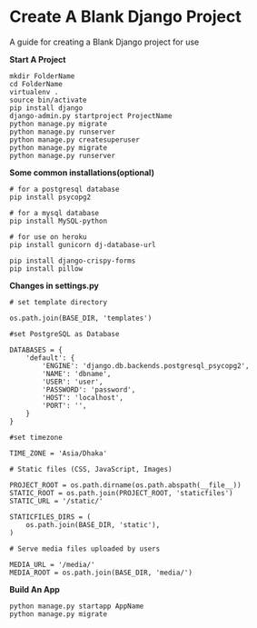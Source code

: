 # Create A Blank Django Project

A guide for creating a Blank Django project for use


<b>Start A Project</b>

```
mkdir FolderName
cd FolderName
virtualenv .
source bin/activate
pip install django
django-admin.py startproject ProjectName
python manage.py migrate
python manage.py runserver
python manage.py createsuperuser
python manage.py migrate
python manage.py runserver
```

<b>Some common installations(optional)</b>

```
# for a postgresql database
pip install psycopg2

# for a mysql database
pip install MySQL-python

# for use on heroku
pip install gunicorn dj-database-url

pip install django-crispy-forms
pip install pillow

```
<b>Changes in settings.py</b>

```
# set template directory

os.path.join(BASE_DIR, 'templates')
```


```
#set PostgreSQL as Database

DATABASES = {
    'default': {
        'ENGINE': 'django.db.backends.postgresql_psycopg2',
        'NAME': 'dbname',
        'USER': 'user',
        'PASSWORD': 'password',
        'HOST': 'localhost',
        'PORT': '',
    }
}
```

```
#set timezone

TIME_ZONE = 'Asia/Dhaka'
```



```
# Static files (CSS, JavaScript, Images)

PROJECT_ROOT = os.path.dirname(os.path.abspath(__file__))
STATIC_ROOT = os.path.join(PROJECT_ROOT, 'staticfiles')
STATIC_URL = '/static/'

STATICFILES_DIRS = (
    os.path.join(BASE_DIR, 'static'),
)
```


```
# Serve media files uploaded by users

MEDIA_URL = '/media/'
MEDIA_ROOT = os.path.join(BASE_DIR, 'media/') 
```



<b>Build An App</b>
```
python manage.py startapp AppName
python manage.py migrate
```